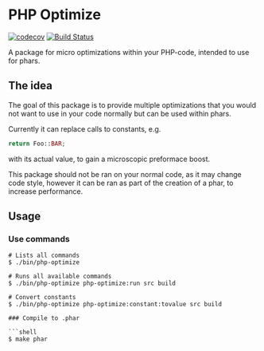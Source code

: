 # PHP Optimize

[![codecov](https://codecov.io/gh/BackEndTea/PHP-Optimize/branch/master/graph/badge.svg)](https://codecov.io/gh/BackEndTea/PHP-Optimize)
[![Build Status](https://travis-ci.org/BackEndTea/PHP-Optimize.svg?branch=master)](https://travis-ci.org/BackEndTea/PHP-Optimize)

A package for micro optimizations within your PHP-code, intended to use for phars.

## The idea

The goal of this package is to provide multiple optimizations that you would not want to use in your code normally
but can be used within phars.

Currently it can replace calls to constants, e.g.
```php
return Foo::BAR; 
```

with its actual value, to gain a microscopic preformace boost.

This package should not be ran on your normal code, as it may change code style, however it can be ran as part of
the creation of a phar, to increase performance.

## Usage

### Use commands

```shell
# Lists all commands
$ ./bin/php-optimize

# Runs all available commands
$ ./bin/php-optimize php-optimize:run src build

# Convert constants
$ ./bin/php-optimize php-optimize:constant:tovalue src build

### Compile to .phar

```shell
$ make phar 
```